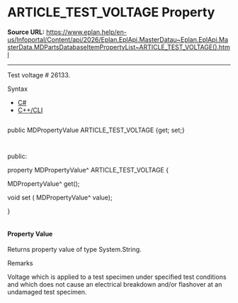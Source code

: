 # ARTICLE_TEST_VOLTAGE Property

**Source URL:** https://www.eplan.help/en-us/Infoportal/Content/api/2026/Eplan.EplApi.MasterDatau~Eplan.EplApi.MasterData.MDPartsDatabaseItemPropertyList~ARTICLE_TEST_VOLTAGE().html

---

Test voltage # 26133.

Syntax

- [C#](#i-syntax-CS)
- [C++/CLI](#i-syntax-CPP2005)

```
```
public MDPropertyValue ARTICLE_TEST_VOLTAGE {get; set;}
```
```

```
```
public:

property MDPropertyValue^ ARTICLE_TEST_VOLTAGE {

   MDPropertyValue^ get();

   void set (    MDPropertyValue^ value);

}
```
```

#### Property Value

Returns property value of type System.String.

Remarks

Voltage which is applied to a test specimen under specified test conditions and which does not cause an electrical breakdown and/or flashover at an undamaged test specimen.
